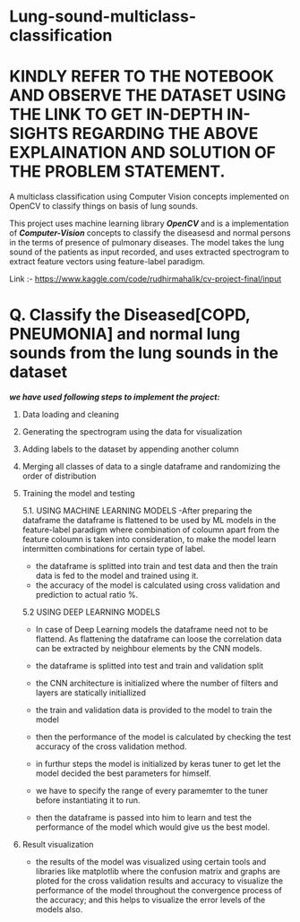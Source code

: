 # Lung-sound-multiclass-classification

# KINDLY REFER TO THE NOTEBOOK AND OBSERVE THE DATASET USING THE LINK TO GET IN-DEPTH IN-SIGHTS REGARDING THE ABOVE EXPLAINATION AND SOLUTION OF THE PROBLEM STATEMENT.

A multiclass classification using Computer Vision concepts implemented on OpenCV to classify things on basis of lung sounds.


This project uses machine learning library ***OpenCV*** and is a implementation of ***Computer-Vision*** concepts to classify the diseasesd and normal persons in the terms of presence of pulmonary diseases. The model takes the lung sound of the patients as input recorded, and uses extracted spectrogram to extract feature vectors using feature-label paradigm.

Link :- https://www.kaggle.com/code/rudhirmahalik/cv-project-final/input

# Q. Classify the Diseased[COPD, PNEUMONIA] and normal lung sounds from the lung sounds in the dataset

***we have used following steps to implement the project:***
  1. Data loading and cleaning
  2. Generating the spectrogram using the data for visualization
  3. Adding labels to the dataset by appending another column
  4. Merging all classes of data to a single dataframe and randomizing the order of distribution
  5. Training the model and testing

     5.1. USING MACHINE LEARNING MODELS
       -After preparing the dataframe the dataframe is flattened to be used by ML models in the feature-label paradigm where combination of coloumn apart from the feature coloumn is taken into consideration, to make the model learn intermitten combinations for certain type of label.     
       - the dataframe is splitted into train and test data and then the train data is fed to the model and trained using it.
       - the accuracy of the model is calculated using cross validation and prediction to actual ratio %.

       
     5.2 USING DEEP LEARNING MODELS
       - In case of Deep Learning models the dataframe need not to be flattend. As flattening the dataframe can loose the correlation data can be extracted by neighbour elements by the CNN models.
       - the dataframe is splitted into test and train and validation split
       - the CNN architecture is initialized where the number of filters and layers are statically initiallized
       - the train and validation data is provided to the model to train the model
       - then the performance of the model is calculated by checking the test accuracy of the cross validation  method.
    
       - in furthur steps the model is initialized by keras tuner to get let the model decided the best parameters for himself.
       - we have to specify the range of every paramemter to the tuner before instantiating it to run.
       - then the dataframe is passed into him to learn and test the performance of the model which would give us the best model.
    
  7. Result visualization
     - the results of the model was visualized using certain tools and libraries like matplotlib where the confusion matrix and graphs are ploted for the cross validation results and accuracy to visualize the performance of the model throughout the convergence process of the accuracy; and this helps to visualize the error levels of the models also.
  
   



